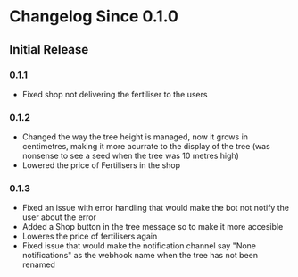 # Changelog Since 0.1.0

## Initial Release

### 0.1.1

- Fixed shop not delivering the fertiliser to the users

### 0.1.2

- Changed the way the tree height is managed, now it grows in centimetres, making it more acurrate to the display of the tree (was nonsense to see a seed when the tree was 10 metres high)
- Lowered the price of Fertilisers in the shop

### 0.1.3

- Fixed an issue with error handling that would make the bot not notify the user about the error
- Added a Shop button in the tree message so to make it more accesible
- Loweres the price of fertilisers again
- Fixed issue that would make the notification channel say "None notifications" as the webhook name when the tree has not been renamed
